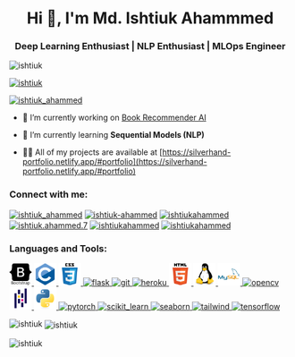 <h1 align="center">Hi 👋, I'm Md. Ishtiuk Ahammmed</h1>
<h3 align="center">Deep Learning Enthusiast | NLP Enthusiast | MLOps Engineer</h3>

<p align="left"> <img src="https://komarev.com/ghpvc/?username=ishtiuk&label=Profile%20views&color=0e75b6&style=flat" alt="ishtiuk" /> </p>

<p align="left"> <a href="https://github.com/ryo-ma/github-profile-trophy"><img src="https://github-profile-trophy.vercel.app/?username=ishtiuk" alt="ishtiuk" /></a> </p>

<p align="left"> <a href="https://twitter.com/ishtiuk_ahammed" target="blank"><img src="https://img.shields.io/twitter/follow/ishtiuk_ahammed?logo=twitter&style=for-the-badge" alt="ishtiuk_ahammed" /></a> </p>

- 🔭 I’m currently working on [Book Recommender AI](https://book-recommender-engine.onrender.com/recommend)

- 🌱 I’m currently learning **Sequential Models (NLP)**

- 👨‍💻 All of my projects are available at [https://silverhand-portfolio.netlify.app/#portfolio](https://silverhand-portfolio.netlify.app/#portfolio)

<h3 align="left">Connect with me:</h3>
<p align="left">
<a href="https://twitter.com/ishtiuk_ahammed" target="blank"><img align="center" src="https://raw.githubusercontent.com/rahuldkjain/github-profile-readme-generator/master/src/images/icons/Social/twitter.svg" alt="ishtiuk_ahammed" height="30" width="40" /></a>
<a href="https://linkedin.com/in/ishtiuk-ahammed" target="blank"><img align="center" src="https://raw.githubusercontent.com/rahuldkjain/github-profile-readme-generator/master/src/images/icons/Social/linked-in-alt.svg" alt="ishtiuk-ahammed" height="30" width="40" /></a>
<a href="https://kaggle.com/ishtiukahammed" target="blank"><img align="center" src="https://raw.githubusercontent.com/rahuldkjain/github-profile-readme-generator/master/src/images/icons/Social/kaggle.svg" alt="ishtiukahammed" height="30" width="40" /></a>
<a href="https://fb.com/ishtiuk.ahammed.7" target="blank"><img align="center" src="https://raw.githubusercontent.com/rahuldkjain/github-profile-readme-generator/master/src/images/icons/Social/facebook.svg" alt="ishtiuk.ahammed.7" height="30" width="40" /></a>
<a href="https://www.codechef.com/users/ishtiukahammed" target="blank"><img align="center" src="https://cdn.jsdelivr.net/npm/simple-icons@3.1.0/icons/codechef.svg" alt="ishtiukahammed" height="30" width="40" /></a>
<a href="https://www.hackerrank.com/ishtiukahammed" target="blank"><img align="center" src="https://raw.githubusercontent.com/rahuldkjain/github-profile-readme-generator/master/src/images/icons/Social/hackerrank.svg" alt="ishtiukahammed" height="30" width="40" /></a>
</p>

<h3 align="left">Languages and Tools:</h3>
<p align="left"> <a href="https://getbootstrap.com" target="_blank" rel="noreferrer"> <img src="https://raw.githubusercontent.com/devicons/devicon/master/icons/bootstrap/bootstrap-plain-wordmark.svg" alt="bootstrap" width="40" height="40"/> </a> <a href="https://www.cprogramming.com/" target="_blank" rel="noreferrer"> <img src="https://raw.githubusercontent.com/devicons/devicon/master/icons/c/c-original.svg" alt="c" width="40" height="40"/> </a> <a href="https://www.w3schools.com/css/" target="_blank" rel="noreferrer"> <img src="https://raw.githubusercontent.com/devicons/devicon/master/icons/css3/css3-original-wordmark.svg" alt="css3" width="40" height="40"/> </a> <a href="https://flask.palletsprojects.com/" target="_blank" rel="noreferrer"> <img src="https://www.vectorlogo.zone/logos/pocoo_flask/pocoo_flask-icon.svg" alt="flask" width="40" height="40"/> </a> <a href="https://git-scm.com/" target="_blank" rel="noreferrer"> <img src="https://www.vectorlogo.zone/logos/git-scm/git-scm-icon.svg" alt="git" width="40" height="40"/> </a> <a href="https://heroku.com" target="_blank" rel="noreferrer"> <img src="https://www.vectorlogo.zone/logos/heroku/heroku-icon.svg" alt="heroku" width="40" height="40"/> </a> <a href="https://www.w3.org/html/" target="_blank" rel="noreferrer"> <img src="https://raw.githubusercontent.com/devicons/devicon/master/icons/html5/html5-original-wordmark.svg" alt="html5" width="40" height="40"/> </a> <a href="https://www.linux.org/" target="_blank" rel="noreferrer"> <img src="https://raw.githubusercontent.com/devicons/devicon/master/icons/linux/linux-original.svg" alt="linux" width="40" height="40"/> </a> <a href="https://www.mysql.com/" target="_blank" rel="noreferrer"> <img src="https://raw.githubusercontent.com/devicons/devicon/master/icons/mysql/mysql-original-wordmark.svg" alt="mysql" width="40" height="40"/> </a> <a href="https://opencv.org/" target="_blank" rel="noreferrer"> <img src="https://www.vectorlogo.zone/logos/opencv/opencv-icon.svg" alt="opencv" width="40" height="40"/> </a> <a href="https://pandas.pydata.org/" target="_blank" rel="noreferrer"> <img src="https://raw.githubusercontent.com/devicons/devicon/2ae2a900d2f041da66e950e4d48052658d850630/icons/pandas/pandas-original.svg" alt="pandas" width="40" height="40"/> </a> <a href="https://www.python.org" target="_blank" rel="noreferrer"> <img src="https://raw.githubusercontent.com/devicons/devicon/master/icons/python/python-original.svg" alt="python" width="40" height="40"/> </a> <a href="https://pytorch.org/" target="_blank" rel="noreferrer"> <img src="https://www.vectorlogo.zone/logos/pytorch/pytorch-icon.svg" alt="pytorch" width="40" height="40"/> </a> <a href="https://scikit-learn.org/" target="_blank" rel="noreferrer"> <img src="https://upload.wikimedia.org/wikipedia/commons/0/05/Scikit_learn_logo_small.svg" alt="scikit_learn" width="40" height="40"/> </a> <a href="https://seaborn.pydata.org/" target="_blank" rel="noreferrer"> <img src="https://seaborn.pydata.org/_images/logo-mark-lightbg.svg" alt="seaborn" width="40" height="40"/> </a> <a href="https://tailwindcss.com/" target="_blank" rel="noreferrer"> <img src="https://www.vectorlogo.zone/logos/tailwindcss/tailwindcss-icon.svg" alt="tailwind" width="40" height="40"/> </a> <a href="https://www.tensorflow.org" target="_blank" rel="noreferrer"> <img src="https://www.vectorlogo.zone/logos/tensorflow/tensorflow-icon.svg" alt="tensorflow" width="40" height="40"/> </a> </p>

<p><img align="left" src="https://github-readme-stats.vercel.app/api/top-langs?username=ishtiuk&show_icons=true&locale=en&layout=compact" alt="ishtiuk" /></p>

<p>&nbsp;<img align="center" src="https://github-readme-stats.vercel.app/api?username=ishtiuk&show_icons=true&locale=en" alt="ishtiuk" /></p>

<p><img align="center" src="https://github-readme-streak-stats.herokuapp.com/?user=ishtiuk&" alt="ishtiuk" /></p>
